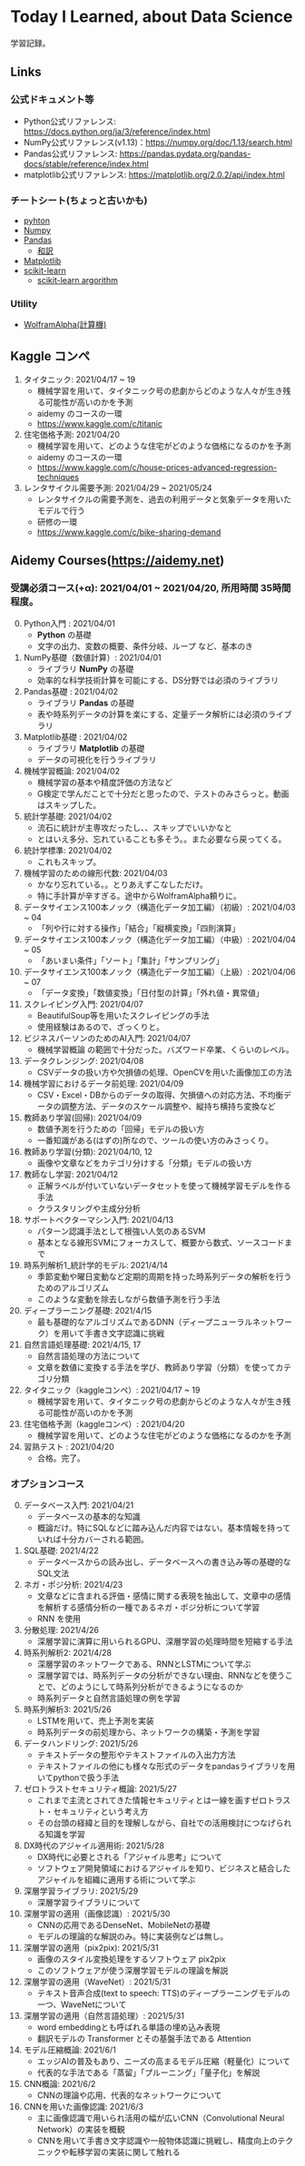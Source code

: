 # Today I Learned, about Data Science
学習記録。


## Links
### 公式ドキュメント等
- Python公式リファレンス: https://docs.python.org/ja/3/reference/index.html
- NumPy公式リファレンス(v1.13)：https://numpy.org/doc/1.13/search.html
- Pandas公式リファレンス: https://pandas.pydata.org/pandas-docs/stable/reference/index.html
- matplotlib公式リファレンス: https://matplotlib.org/2.0.2/api/index.html
### チートシート(ちょっと古いかも)
- [pyhton](https://s3.amazonaws.com/assets.datacamp.com/blog_assets/PythonForDataScience.pdf)
- [Numpy](https://s3.amazonaws.com/assets.datacamp.com/blog_assets/Numpy_Python_Cheat_Sheet.pdf)
- [Pandas](http://datacamp-community-prod.s3.amazonaws.com/dbed353d-2757-4617-8206-8767ab379ab3)
    - [和訳](https://github.com/Gedevan-Aleksizde/pandas-cheat-sheet-ja/blob/master/doc/Pandas_Cheat_Sheet_ja.pdf)
- [Matplotlib](https://s3.amazonaws.com/assets.datacamp.com/blog_assets/Python_Matplotlib_Cheat_Sheet.pdf)
- [scikit-learn](https://s3.amazonaws.com/assets.datacamp.com/blog_assets/Scikit_Learn_Cheat_Sheet_Python.pdf)
    - [scikit-learn argorithm](http://scikit-learn.org/stable/tutorial/machine_learning_map/index.html)
### Utility
- [WolframAlpha(計算機)](https://ja.wolframalpha.com/examples/mathematics/algebra/matrices/)

## Kaggle コンペ
1. タイタニック: 2021/04/17 ~ 19
    - 機械学習を用いて、タイタニック号の悲劇からどのような人々が生き残る可能性が高いのかを予測
    - aidemy のコースの一環
    - https://www.kaggle.com/c/titanic
2. 住宅価格予測: 2021/04/20
    - 機械学習を用いて、どのような住宅がどのような価格になるのかを予測
    - aidemy のコースの一環
    - https://www.kaggle.com/c/house-prices-advanced-regression-techniques
3. レンタサイクル需要予測: 2021/04/29 ~ 2021/05/24
    - レンタサイクルの需要予測を、過去の利用データと気象データを用いたモデルで行う
    - 研修の一環
    - https://www.kaggle.com/c/bike-sharing-demand

## Aidemy Courses(https://aidemy.net)
### 受講必須コース(+α): 2021/04/01 ~ 2021/04/20, 所用時間 35時間程度。
0. Python入門 : 2021/04/01
    - **Python** の基礎
    - 文字の出力、変数の概要、条件分岐、ループ など、基本のき
1. NumPy基礎（数値計算）: 2021/04/01
    - ライブラリ **NumPy** の基礎
    - 効率的な科学技術計算を可能にする、DS分野では必須のライブラリ
2. Pandas基礎 : 2021/04/02
    - ライブラリ **Pandas** の基礎
    - 表や時系列データの計算を楽にする、定量データ解析には必須のライブラリ
3. Matplotlib基礎 : 2021/04/02
    - ライブラリ **Matplotlib** の基礎
    - データの可視化を行うライブラリ
4. 機械学習概論: 2021/04/02
    - 機械学習の基本や精度評価の方法など
    - G検定で学んだことで十分だと思ったので、テストのみさらっと。動画はスキップした。
5. 統計学基礎: 2021/04/02
    - 流石に統計が主専攻だったし、、スキップでいいかなと
    - とはいえ多分、忘れていることも多そう。。また必要なら戻ってくる。
6. 統計学標準: 2021/04/02
    - これもスキップ。
7. 機械学習のための線形代数: 2021/04/03
    - かなり忘れている。。とりあえずこなしただけ。
    - 特に手計算が辛すぎる。途中からWolframAlpha頼りに。
8. データサイエンス100本ノック（構造化データ加工編）（初級）: 2021/04/03 ~ 04
    - 「列や行に対する操作」「結合」「縦横変換」「四則演算」
9. データサイエンス100本ノック（構造化データ加工編）（中級）: 2021/04/04 ~ 05
    - 「あいまい条件」「ソート」「集計」「サンプリング」
10. データサイエンス100本ノック（構造化データ加工編）（上級）: 2021/04/06 ~ 07
    - 「データ変換」「数値変換」「日付型の計算」「外れ値・異常値」
11. スクレイピング入門: 2021/04/07
    - BeautifulSoup等を用いたスクレイピングの手法
    - 使用経験はあるので、ざっくりと。
12. ビジネスパーソンのためのAI入門: 2021/04/07
    - 機械学習概論 の範囲で十分だった。バズワード卒業、くらいのレベル。
13. データクレンジング: 2021/04/08
    - CSVデータの扱い方や欠損値の処理、OpenCVを用いた画像加工の方法
14. 機械学習におけるデータ前処理: 2021/04/09
    - CSV・Excel・DBからのデータの取得、欠損値への対応方法、不均衡データの調整方法、データのスケール調整や、縦持ち横持ち変換など
15. 教師あり学習(回帰): 2021/04/09
    - 数値予測を行うための「回帰」モデルの扱い方
    - 一番知識がある(はずの)所なので、ツールの使い方のみさっくり。
16. 教師あり学習(分類): 2021/04/10, 12
    - 画像や文章などをカテゴリ分けする「分類」モデルの扱い方
17. 教師なし学習: 2021/04/12
    - 正解ラベルが付いていないデータセットを使って機械学習モデルを作る手法
    - クラスタリングや主成分分析
18. サポートベクターマシン入門: 2021/04/13
    - パターン認識手法として根強い人気のあるSVM
    - 基本となる線形SVMにフォーカスして、概要から数式、ソースコードまで
19. 時系列解析1_統計学的モデル: 2021/4/14
    - 季節変動や曜日変動など定期的周期を持った時系列データの解析を行うためのアルゴリズム
    - このような変動を除去しながら数値予測を行う手法
20. ディープラーニング基礎: 2021/4/15
    - 最も基礎的なアルゴリズムであるDNN（ディープニューラルネットワーク）を用いて手書き文字認識に挑戦
21. 自然言語処理基礎: 2021/4/15, 17
    - 自然言語処理の方法について
    - 文章を数値に変換する手法を学び、教師あり学習（分類）を使ってカテゴリ分類
22. タイタニック（kaggleコンペ）: 2021/04/17 ~ 19
    - 機械学習を用いて、タイタニック号の悲劇からどのような人々が生き残る可能性が高いのかを予測
23. 住宅価格予測（kaggleコンペ）: 2021/04/20
    - 機械学習を用いて、どのような住宅がどのような価格になるのかを予測
24. 習熟テスト : 2021/04/20
    - 合格。完了。

### オプションコース
0. データベース入門: 2021/04/21
    - データベースの基本的な知識
    - 概論だけ。特にSQLなどに踏み込んだ内容ではない。基本情報を持っていれば十分カバーされる範囲。
1. SQL基礎: 2021/4/22
    - データベースからの読み出し、データベースへの書き込み等の基礎的なSQL文法
2. ネガ・ポジ分析: 2021/4/23
    - 文章などに含まれる評価・感情に関する表現を抽出して、文章中の感情を解析する感情分析の一種であるネガ・ポジ分析について学習
    - RNN を使用
3. 分散処理: 2021/4/26
    - 深層学習に演算に用いられるGPU、深層学習の処理時間を短縮する手法
4. 時系列解析2: 2021/4/28
    - 深層学習のネットワークである、RNNとLSTMについて学ぶ
    - 深層学習では、時系列データの分析ができない理由、RNNなどを使うことで、どのようにして時系列分析ができるようになるのか
    - 時系列データと自然言語処理の例を学習
5. 時系列解析3: 2021/5/26
    - LSTMを用いて、売上予測を実装
    - 時系列データの前処理から、ネットワークの構築・予測を学習
6. データハンドリング: 2021/5/26
    - テキストデータの整形やテキストファイルの入出力方法
    - テキストファイルの他にも様々な形式のデータをpandasライブラリを用いてpythonで扱う手法
7. ゼロトラストセキュリティ概論: 2021/5/27
    - これまで主流とされてきた情報セキュリティとは一線を画すゼロトラスト・セキュリティという考え方
    - その台頭の経緯と目的を理解しながら、自社での活用検討につなげられる知識を学習
8. DX時代のアジャイル適用術: 2021/5/28
    - DX時代に必要とされる「アジャイル思考」について
    - ソフトウェア開発領域におけるアジャイルを知り、ビジネスと結合したアジャイルを組織に適用する術について学ぶ
9. 深層学習ライブラリ: 2021/5/29
    - 深層学習ライブラリについて
10. 深層学習の適用（画像認識）: 2021/5/30
    - CNNの応用であるDenseNet、MobileNetの基礎
    - モデルの理論的な解説のみ。特に実装例などは無し。
11. 深層学習の適用（pix2pix): 2021/5/31
    - 画像のスタイル変換処理をするソフトウェア pix2pix
    - このソフトウェアが使う深層学習モデルの理論を解説
12. 深層学習の適用（WaveNet）: 2021/5/31
    - テキスト音声合成(text to speech: TTS)のディープラーニングモデルの一つ、WaveNetについて
13. 深層学習の適用（自然言語処理）: 2021/5/31
    - word embeddingとも呼ばれる単語の埋め込み表現
    - 翻訳モデルの Transformer とその基盤手法である Attention
14. モデル圧縮概論: 2021/6/1
    - エッジAIの普及もあり、ニーズの高まるモデル圧縮（軽量化）について
    - 代表的な手法である「蒸留」「プルーニング」「量子化」を解説
15. CNN概論: 2021/6/2
    - CNNの理論や応用、代表的なネットワークについて
16. CNNを用いた画像認識: 2021/6/3
    - 主に画像認識で用いられ活用の幅が広いCNN（Convolutional Neural Network）の実装を概観
    - CNNを用いて手書き文字認識や一般物体認識に挑戦し、精度向上のテクニックや転移学習の実装に関して触れる